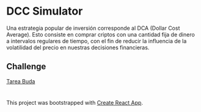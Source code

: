 # DCC Simulator

Una estrategia popular de inversión corresponde al DCA (Dollar Cost Average). Esto consiste en comprar criptos con una cantidad fija de dinero a intervalos regulares de tiempo, con el fin de reducir la influencia de la volatilidad del precio en nuestras decisiones financieras.

## Challenge

[Tarea Buda](https://budapuntocom.notion.site/Simulador-de-DCA-15a725552ecd451b85e31db45d46ce83)

#

This project was bootstrapped with [Create React App](https://github.com/facebook/create-react-app).
